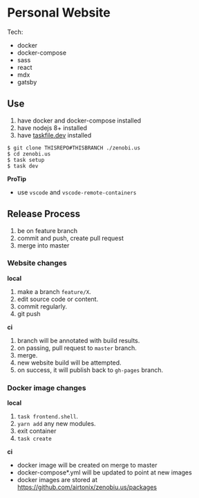 # Personal Website

Tech:
- docker
- docker-compose
- sass
- react
- mdx
- gatsby

## Use

1. have docker and docker-compose installed
2. have nodejs 8+ installed
3. have [taskfile.dev](https://taskfile.dev) installed

```
$ git clone THISREPO#THISBRANCH ./zenobi.us
$ cd zenobi.us
$ task setup
$ task dev
```

**ProTip**

- use `vscode` and `vscode-remote-containers`

## Release Process

1. be on feature branch
2. commit and push, create pull request
3. merge into master

### Website changes

__local__

1. make a branch `feature/X`.
2. edit source code or content.
3. commit regularly.
4. git push

__ci__

1. branch will be annotated with build results.
2. on passing, pull request to `master` branch.
3. merge.
4. new website build will be attempted.
5. on success, it will publish back to `gh-pages` branch.

### Docker image changes

__local__

1. `task frontend.shell`.
2. `yarn add` any new modules.
3. exit container
4. `task create`

__ci__

- docker image will be created on merge to master
- docker-compose*.yml will be updated to point at new images
- docker images are stored at https://github.com/airtonix/zenobiu.us/packages
